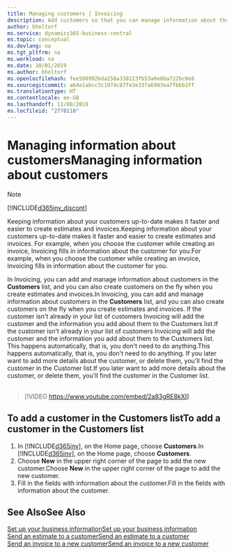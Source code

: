 ```yaml
---
title: Managing customers | Invoicing
description: Add customers so that you can manage information about them and send estimates and invoices more quickly.
author: bholtorf
ms.service: dynamics365-business-central
ms.topic: conceptual
ms.devlang: na
ms.tgt_pltfrm: na
ms.workload: na
ms.date: 10/01/2019
ms.author: bholtorf
ms.openlocfilehash: fee580992bda258a338123fb53a0e0ba722bc0e8
ms.sourcegitcommit: a64e1abcc3c1974c87fe3e33fa6983ea7fbbb3ff
ms.translationtype: HT
ms.contentlocale: en-GB
ms.lasthandoff: 11/08/2019
ms.locfileid: "2778110"
---
```

# <a name="managing-information-about-customers"></a><span data-ttu-id="a35c6-103">Managing information about customers</span><span class="sxs-lookup"><span data-stu-id="a35c6-103">Managing information about customers</span></span>
> [!Note]
> [!INCLUDE[d365inv_discont](includes/d365inv_discont.md)]

<span data-ttu-id="a35c6-104">Keeping information about your customers up-to-date makes it faster and easier to create estimates and invoices.</span><span class="sxs-lookup"><span data-stu-id="a35c6-104">Keeping information about your customers up-to-date makes it faster and easier to create estimates and invoices.</span></span> <span data-ttu-id="a35c6-105">For example, when you choose the customer while creating an invoice, Invoicing fills in information about the customer for you.</span><span class="sxs-lookup"><span data-stu-id="a35c6-105">For example, when you choose the customer while creating an invoice, Invoicing fills in information about the customer for you.</span></span>  

<span data-ttu-id="a35c6-106">In Invoicing, you can add and manage information about customers in the **Customers** list, and you can also create customers on the fly when you create estimates and invoices.</span><span class="sxs-lookup"><span data-stu-id="a35c6-106">In Invoicing, you can add and manage information about customers in the **Customers** list, and you can also create customers on the fly when you create estimates and invoices.</span></span> <span data-ttu-id="a35c6-107">If the customer isn't already in your list of customers Invoicing will add the customer and the information you add about them to the Customers list.</span><span class="sxs-lookup"><span data-stu-id="a35c6-107">If the customer isn't already in your list of customers Invoicing will add the customer and the information you add about them to the Customers list.</span></span> <span data-ttu-id="a35c6-108">This happens automatically, that is, you don't need to do anything.</span><span class="sxs-lookup"><span data-stu-id="a35c6-108">This happens automatically, that is, you don't need to do anything.</span></span> <span data-ttu-id="a35c6-109">If you later want to add more details about the customer, or delete them, you'll find the customer in the Customer list.</span><span class="sxs-lookup"><span data-stu-id="a35c6-109">If you later want to add more details about the customer, or delete them, you'll find the customer in the Customer list.</span></span>    <br></br>


> [!VIDEO https://www.youtube.com/embed/2a83gRE8kXI]

## <a name="to-add-a-customer-in-the-customers-list"></a><span data-ttu-id="a35c6-110">To add a customer in the Customers list</span><span class="sxs-lookup"><span data-stu-id="a35c6-110">To add a customer in the Customers list</span></span>
1. <span data-ttu-id="a35c6-111">In [!INCLUDE[d365inv](includes/d365inv.md)], on the Home page, choose **Customers**.</span><span class="sxs-lookup"><span data-stu-id="a35c6-111">In [!INCLUDE[d365inv](includes/d365inv.md)], on the Home page, choose **Customers**.</span></span>  
2. <span data-ttu-id="a35c6-112">Choose **New** in the upper right corner of the page to add the new customer.</span><span class="sxs-lookup"><span data-stu-id="a35c6-112">Choose **New** in the upper right corner of the page to add the new customer.</span></span>  
3. <span data-ttu-id="a35c6-113">Fill in the fields with information about the customer.</span><span class="sxs-lookup"><span data-stu-id="a35c6-113">Fill in the fields with information about the customer.</span></span>  

## <a name="see-also"></a><span data-ttu-id="a35c6-114">See Also</span><span class="sxs-lookup"><span data-stu-id="a35c6-114">See Also</span></span>
[<span data-ttu-id="a35c6-115">Set up your business information</span><span class="sxs-lookup"><span data-stu-id="a35c6-115">Set up your business information</span></span>](set-up-business-profile.md)  
[<span data-ttu-id="a35c6-116">Send an estimate to a customer</span><span class="sxs-lookup"><span data-stu-id="a35c6-116">Send an estimate to a customer</span></span>](send-estimate.md)  
[<span data-ttu-id="a35c6-117">Send an invoice to a new customer</span><span class="sxs-lookup"><span data-stu-id="a35c6-117">Send an invoice to a new customer</span></span>](send-invoice.md)